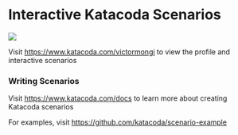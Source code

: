 # Interactive Katacoda Scenarios

[![](http://shields.katacoda.com/katacoda/victormongi/count.svg)](https://www.katacoda.com/victormongi "Get your profile on Katacoda.com")

Visit https://www.katacoda.com/victormongi to view the profile and interactive scenarios

### Writing Scenarios
Visit https://www.katacoda.com/docs to learn more about creating Katacoda scenarios

For examples, visit https://github.com/katacoda/scenario-example
